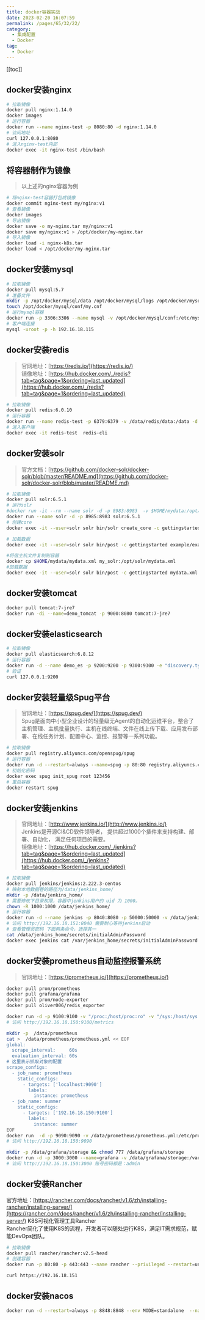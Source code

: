 ```yaml
---
title: docker容器实战
date: 2023-02-20 16:07:59
permalink: /pages/65/32/22/
category: 
  - 集成配置
  - Docker
tag: 
  - Docker
---
```


<!-- more -->
[[toc]]

## docker安装nginx
```bash
# 拉取镜像
docker pull nginx:1.14.0
docker images
# 运行容器
docker run --name nginx-test -p 8080:80 -d nginx:1.14.0
# 访问地址
curl 127.0.0.1:8080
# 进入nginx-test内部
docker exec -it nginx-test /bin/bash
```

## 将容器制作为镜像
> 以上述的nginx容器为例
```bash
# 将nginx-test容器打包成镜像
docker commit nginx-test my/nginx:v1
# 查看镜像
docker images
# 导出镜像
docker save -o my-nginx.tar my/nginx:v1
docker save my/nginx:v1 > /opt/docker/my-nginx.tar
# 导入镜像
docker load -i nginx-k8s.tar
docker load < /opt/docker/my-nginx.tar
```

## docker安装mysql
```bash
# 拉取镜像
docker pull mysql:5.7
# 准备文件
mkdir -p /opt/docker/mysql/data /opt/docker/mysql/logs /opt/docker/mysql/conf
touch /opt/docker/mysql/conf/my.cnf
# 运行mysql容器
docker run -p 3306:3306 --name mysql -v /opt/docker/mysql/conf:/etc/mysql/conf.d -v /opt/docker/mysql/logs:/logs -v /opt/docker/mysql/data:/var/lib/mysql -e MYSQL_ROOT_PASSWORD=123456 -d mysql:5.7
# 客户端连接
mysql -uroot -p -h 192.16.18.115
```

## docker安装redis
> 官网地址：[https://redis.io/](https://redis.io/)<br/>
> 镜像地址：[https://hub.docker.com/_/redis?tab=tag&page=1&ordering=last_updated](https://hub.docker.com/_/redis?tab=tag&page=1&ordering=last_updated)
```bash
# 拉取镜像
docker pull redis:6.0.10
# 运行容器
docker run --name redis-test -p 6379:6379 -v /data/redis/data:/data -d redis:6.0.10 --appendonly yes 
# 进入客户端
docker exec -it redis-test  redis-cli
```

## docker安装solr
> 官方文档：[https://github.com/docker-solr/docker-solr/blob/master/README.md](https://github.com/docker-solr/docker-solr/blob/master/README.md)
```bash
# 拉取镜像
docker pull solr:6.5.1
# 运行solr
#docker run -it --rm --name solr -d -p 8983:8983  -v $HOME/mydata:/opt/solr/mydata solr:6.5.1
docker run --name solr -d -p 8985:8983 solr:6.5.1
# 创建core
docker exec -it --user=solr solr bin/solr create_core -c gettingstarted

# 加载数据
docker exec -it --user=solr solr bin/post -c gettingstarted example/exampledocs/manufacturers.xml

#将宿主机文件复制到容器
docker cp $HOME/mydata/mydata.xml my_solr:/opt/solr/mydata.xml
#加载数据
docker exec -it --user=solr solr bin/post -c gettingstarted mydata.xml
```

## docker安装tomcat
```bash
docker pull tomcat:7-jre7
docker run -di --name=demo_tomcat -p 9000:8080 tomcat:7-jre7
```

## docker安装elasticsearch
```bash
# 拉取镜像
docker pull elasticsearch:6.8.12
# 运行容器
docker run -d --name demo_es -p 9200:9200 -p 9300:9300 -e "discovery.type=single-node" elasticsearch:6.8.12
# 验证
curl 127.0.0.1:9200
```

## docker安装轻量级Spug平台
> 官网地址：[https://spug.dev/](https://spug.dev/)<br/>
> Spug是面向中小型企业设计的轻量级无Agent的自动化运维平台，整合了主机管理、主机批量执行、主机在线终端、文件在线上传下载、应用发布部署、在线任务计划、配置中心、监控、报警等一系列功能。
```bash
# 拉取镜像
docker pull registry.aliyuncs.com/openspug/spug
# 运行容器
docker run -d --restart=always --name=spug -p 80:80 registry.aliyuncs.com/openspug/spug
# 初始化密码
docker exec spug init_spug root 123456
# 重启容器
docker restart spug
```

## docker安装jenkins
> 官网地址：[http://www.jenkins.io/](http://www.jenkins.io/)<br/>
> Jenkins是开源CI&CD软件领导者， 提供超过1000个插件来支持构建、部署、自动化， 满足任何项目的需要。<br/>
> 镜像地址：[https://hub.docker.com/_/jenkins?tab=tag&page=1&ordering=last_updated](https://hub.docker.com/_/jenkins?tab=tag&page=1&ordering=last_updated)
```bash
# 拉取镜像
docker pull jenkins/jenkins:2.222.3-centos
# 映射本地数据卷的路径为/data/jenkins_home/
mkdir -p /data/jenkins_home/
# 需要修改下目录权限，容器中jenkins用户的 uid 为 1000。
chown -R 1000:1000 /data/jenkins_home/
# 运行容器
docker run -d --name jenkins -p 8040:8080 -p 50000:50000 -v /data/jenkins_home:/var/jenkins_home jenkins/jenkins:2.222.3-centos
# 访问 http://192.16.18.151:8040 需要耐心等待jenkins启动
# 查看管理员密码 下面两条命令，选择其一
cat /data/jenkins_home/secrets/initialAdminPassword
docker exec jenkins cat /var/jenkins_home/secrets/initialAdminPassword
```

## docker安装prometheus自动监控报警系统
> 官网地址：[https://prometheus.io/](https://prometheus.io/)<br/>

```bash
docker pull prom/prometheus
docker pull grafana/grafana
docker pull prom/node-exporter
docker pull oliver006/redis_exporter

docker run -d -p 9100:9100 -v "/proc:/host/proc:ro" -v "/sys:/host/sys:ro" -v "/:/rootfs:ro" prom/node-exporter
# 访问 http://192.16.18.150:9100/metrics

mkdir -p  /data/prometheus
cat >  /data/prometheus/prometheus.yml << EOF
global:
  scrape_interval:     60s
  evaluation_interval: 60s
# 这里表示抓取对象的配置
scrape_configs:
  - job_name: prometheus
    static_configs:
      - targets: ['localhost:9090']
        labels:
          instance: prometheus
  - job_name: summer
    static_configs:
      - targets: ['192.16.18.150:9100']
        labels:
          instance: summer
EOF
docker run  -d -p 9090:9090 -v /data/prometheus/prometheus.yml:/etc/prometheus/prometheus.yml prom/prometheus
# 访问 http://192.16.18.150:9090

mkdir -p /data/grafana/storage && chmod 777 /data/grafana/storage
docker run -d -p 3000:3000 --name=grafana -v /data/grafana/storage:/var/lib/grafana grafana/grafana
# 访问 http://192.16.18.150:3000 账号密码都是：admin
```

## docker安装Rancher
官方地址：[https://rancher.com/docs/rancher/v1.6/zh/installing-rancher/installing-server/](https://rancher.com/docs/rancher/v1.6/zh/installing-rancher/installing-server/)
K8S可视化管理工具Rancher  
Rancher简化了使用K8S的流程，开发者可以随处运行K8S，满足IT需求规范，赋能DevOps团队。

``` bash
# 拉取镜像
docker pull rancher/rancher:v2.5-head
# 创建容器
docker run -p 80:80 -p 443:443 --name rancher --privileged --restart=unless-stopped -d rancher/rancher:v2.5-head

curl https://192.16.18.151
```

## docker安装nacos
```bash
docker run -d --restart=always -p 8848:8848 --env MODE=standalone  --name nacos  nacos/nacos-server:2.0.1
```